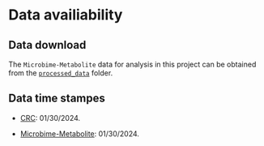 # Data availiability

## Data download

The `Microbime-Metabolite` data for analysis in this project can be obtained from the [`processed_data`](https://uwmadison.box.com/s/njqfn1bjafxmphe118rixijp5bsujm4z) folder. 

## Data time stampes

* [CRC](https://github.com/zellerlab/crc_meta/tree/master): 01/30/2024.

* [Microbime-Metabolite](https://github.com/borenstein-lab/microbiome-metabolome-curated-data/tree/main/data/processed_data): 01/30/2024.

